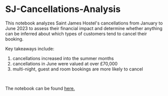 # SJ-Cancellations-Analysis

This notebook analyzes Saint James Hostel's cancellations from January to June 2023 to assess their financial impact and determine whether anything can be inferred about which types of customers tend to cancel their booking.

Key takeaways include:

1) cancellations increased into the summer months
2) cancellations in June were valued at over £70,000
3) multi-night, guest and room bookings are more likely to cancel

<br/>

The notebook can be found [here.](SJ_cancellations_analysis.ipynb)

